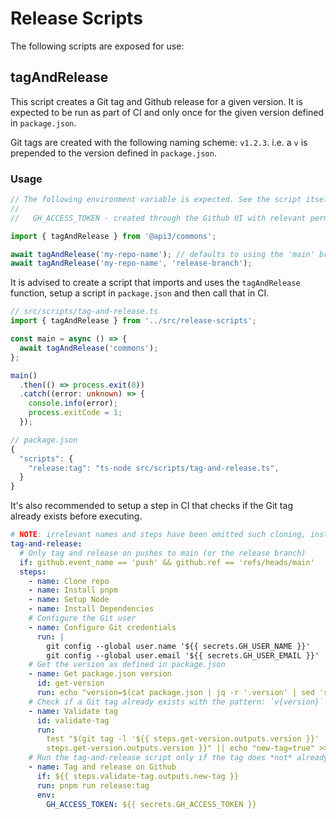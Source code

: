 # Release Scripts

The following scripts are exposed for use:

## tagAndRelease

This script creates a Git tag and Github release for a given version. It is expected to be run as part of CI and only
once for the given version defined in `package.json`.

Git tags are created with the following naming scheme: `v1.2.3`. i.e. a `v` is prepended to the version defined in
`package.json`.

### Usage

```ts
// The following environment variable is expected. See the script itself for more details
//
//   GH_ACCESS_TOKEN - created through the Github UI with relevant permissions to the repo. S

import { tagAndRelease } from '@api3/commons';

await tagAndRelease('my-repo-name'); // defaults to using the 'main' branch
await tagAndRelease('my-repo-name', 'release-branch');
```

It is advised to create a script that imports and uses the `tagAndRelease` function, setup a script in `package.json`
and then call that in CI.

```ts
// src/scripts/tag-and-release.ts
import { tagAndRelease } from '../src/release-scripts';

const main = async () => {
  await tagAndRelease('commons');
};

main()
  .then(() => process.exit(0))
  .catch((error: unknown) => {
    console.info(error);
    process.exitCode = 1;
  });

// package.json
{
  "scripts": {
    "release:tag": "ts-node src/scripts/tag-and-release.ts",
  }
}
```

It's also recommended to setup a step in CI that checks if the Git tag already exists before executing.

```yml
# NOTE: irrelevant names and steps have been omitted such cloning, installing dependencies etc.
tag-and-release:
  # Only tag and release on pushes to main (or the release branch)
  if: github.event_name == 'push' && github.ref == 'refs/heads/main'
  steps:
    - name: Clone repo
    - name: Install pnpm
    - name: Setup Node
    - name: Install Dependencies
    # Configure the Git user
    - name: Configure Git credentials
      run: |
        git config --global user.name '${{ secrets.GH_USER_NAME }}'
        git config --global user.email '${{ secrets.GH_USER_EMAIL }}'
    # Get the version as defined in package.json
    - name: Get package.json version
      id: get-version
      run: echo "version=$(cat package.json | jq -r '.version' | sed 's/^/v/')" >> $GITHUB_OUTPUT
    # Check if a Git tag already exists with the pattern: `v{version}`
    - name: Validate tag
      id: validate-tag
      run:
        test "$(git tag -l '${{ steps.get-version.outputs.version }}' | awk '{print $NF}')" = "${{
        steps.get-version.outputs.version }}" || echo "new-tag=true" >> $GITHUB_OUTPUT
    # Run the tag-and-release script only if the tag does *not* already exist
    - name: Tag and release on Github
      if: ${{ steps.validate-tag.outputs.new-tag }}
      run: pnpm run release:tag
      env:
        GH_ACCESS_TOKEN: ${{ secrets.GH_ACCESS_TOKEN }}
```
